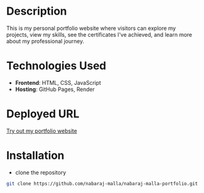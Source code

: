 # Description
This is my personal portfolio website where visitors can explore my projects, view my skills, see the certificates I've achieved, and learn more about my professional journey.

# Technologies Used
- **Frontend**: HTML, CSS, JavaScript
- **Hosting**: GitHub Pages, Render

# Deployed URL
[Try out my portfolio website](https://nabaraj-malla-portfolio.onrender.com)

# Installation
- clone the repository
```bash
git clone https://github.com/nabaraj-malla/nabaraj-malla-portfolio.git

